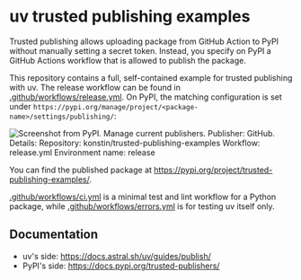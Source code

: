 # uv trusted publishing examples

Trusted publishing allows uploading package from GitHub Action to PyPI without
manually setting a secret token. Instead, you specify on PyPI a GitHub Actions
workflow that is allowed to publish the package.

This repository contains a full, self-contained example for trusted publishing
with uv. The release workflow can be found in
[.github/workflows/release.yml](.github/workflows/release.yml). On PyPI, the
matching configuration is set under
`https://pypi.org/manage/project/<package-name>/settings/publishing/`:

![Screenshot from PyPI.
Manage current publishers.
Publisher: GitHub.
Details:
Repository: konstin/trusted-publishing-examples
Workflow: release.yml
Environment name: release](data/trusted-publishing-config-pypi.png)

You can find the published package at
https://pypi.org/project/trusted-publishing-examples/.

[.github/workflows/ci.yml](.github/workflows/ci.yml) is a minimal test and lint
workflow for a Python package, while
[.github/workflows/errors.yml](.github/workflows/errors.yml) is for testing uv
itself only.

## Documentation

- uv's side: https://docs.astral.sh/uv/guides/publish/
- PyPI's side: https://docs.pypi.org/trusted-publishers/
